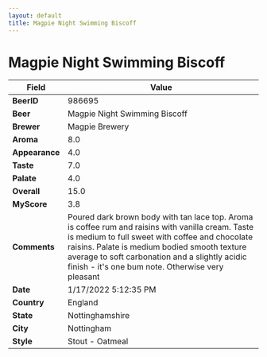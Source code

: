 ```yaml
---
layout: default
title: Magpie Night Swimming Biscoff
---
```


# Magpie Night Swimming Biscoff

| Field         | Value     |
|---------------|-----------|
| **BeerID** | 986695 |
| **Beer** | Magpie Night Swimming Biscoff |
| **Brewer** | Magpie Brewery |
| **Aroma** | 8.0 |
| **Appearance** | 4.0 |
| **Taste** | 7.0 |
| **Palate** | 4.0 |
| **Overall** | 15.0 |
| **MyScore** | 3.8 |
| **Comments** | Poured dark brown body with tan lace top. Aroma is coffee rum and raisins with vanilla cream. Taste is medium to full sweet with coffee and chocolate raisins. Palate is medium bodied smooth texture average to soft carbonation and a slightly acidic finish - it's one bum note. Otherwise very pleasant |
| **Date** | 1/17/2022 5:12:35 PM |
| **Country** | England |
| **State** | Nottinghamshire |
| **City** | Nottingham |
| **Style** | Stout - Oatmeal |

